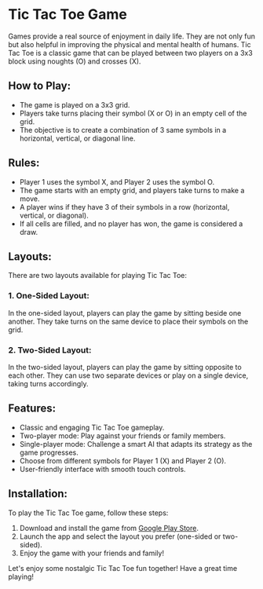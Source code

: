 # Tic Tac Toe Game

Games provide a real source of enjoyment in daily life. They are not only fun but also helpful in improving the physical and mental health of humans. Tic Tac Toe is a classic game that can be played between two players on a 3x3 block using noughts (O) and crosses (X).

## How to Play:

- The game is played on a 3x3 grid.
- Players take turns placing their symbol (X or O) in an empty cell of the grid.
- The objective is to create a combination of 3 same symbols in a horizontal, vertical, or diagonal line.

## Rules:

- Player 1 uses the symbol X, and Player 2 uses the symbol O.
- The game starts with an empty grid, and players take turns to make a move.
- A player wins if they have 3 of their symbols in a row (horizontal, vertical, or diagonal).
- If all cells are filled, and no player has won, the game is considered a draw.

## Layouts:

There are two layouts available for playing Tic Tac Toe:

### 1. One-Sided Layout:

In the one-sided layout, players can play the game by sitting beside one another. They take turns on the same device to place their symbols on the grid.

### 2. Two-Sided Layout:

In the two-sided layout, players can play the game by sitting opposite to each other. They can use two separate devices or play on a single device, taking turns accordingly.

## Features:

- Classic and engaging Tic Tac Toe gameplay.
- Two-player mode: Play against your friends or family members.
- Single-player mode: Challenge a smart AI that adapts its strategy as the game progresses.
- Choose from different symbols for Player 1 (X) and Player 2 (O).
- User-friendly interface with smooth touch controls.

## Installation:

To play the Tic Tac Toe game, follow these steps:

1. Download and install the game from [Google Play Store](https://play.google.com/store/apps/details?id=co.in.nextgencoder.tictactoe).
2. Launch the app and select the layout you prefer (one-sided or two-sided).
3. Enjoy the game with your friends and family!

Let's enjoy some nostalgic Tic Tac Toe fun together! Have a great time playing!
